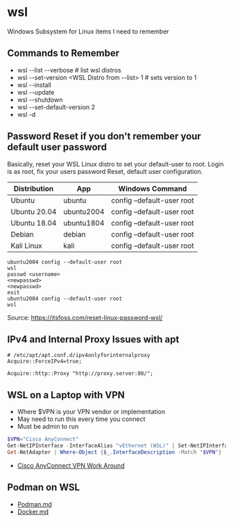 # wsl
Windows Subsystem for Linux items I need to remember

## Commands to Remember
- wsl --list --verbose # list wsl distros
- wsl --set-version <WSL Distro from --list> 1 # sets version to 1
- wsl --install
- wsl --update
- wsl --shutdown
- wsl --set-default-version 2
- wsl -d <Distro>

## Password Reset if you don't remember your default user password

Basically, reset your WSL Linux distro to set your default-user to root.
Login is as root, fix your users password
Reset, default user configuration.

|Distribution| App|	Windows Command|
|------------|----|----------------|
|Ubuntu	| ubuntu | config –default-user root|
|Ubuntu 20.04|	ubuntu2004 | config –default-user root|
|Ubuntu 18.04|	ubuntu1804 | config –default-user root|
|Debian|	debian | config –default-user root|
|Kali Linux|	kali | config –default-user root|

```
ubuntu2004 config --default-user root
wsl
passwd <username>
<newpasswd>
<newpasswd>
exit
ubuntu2004 config --default-user root
wsl
```

Source:
https://itsfoss.com/reset-linux-password-wsl/

## IPv4 and Internal Proxy Issues with apt

```
# /etc/apt/apt.conf.d/ipv4onlyforinternalproxy
Acquire::ForceIPv4=true;
```

```
Acquire::http::Proxy "http://proxy.server:80/";
```

## WSL on a Laptop with VPN

- Where $VPN is your VPN vendor or implementation
- May need to run this every time you connect 
- Must be admin to run

```Powershell
$VPN="Cisco AnyConnect"
Get-NetIPInterface -InterfaceAlias "vEthernet (WSL)" | Set-NetIPInterface -InterfaceMetric 1
Get-NetAdapter | Where-Object {$_.InterfaceDescription -Match "$VPN"} | Set-NetIPInterface -InterfaceMetric 6000
```

- [Cisco AnyConnect VPN Work Around](https://gist.github.com/machuu/7663aa653828d81efbc2aaad6e3b1431)

## Podman on WSL

- [Podman.md](https://github.com/heathdbrown/wsl/blob/main/Podman.md)
- [Docker.md](https://github.com/heathdbrown/wsl/blob/main/Docker.md)
